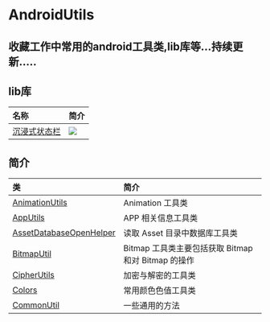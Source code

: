 # AndroidUtils
## 收藏工作中常用的android工具类,lib库等...持续更新.....<br>
lib库
-----------
| 名称 | 简介  | 
| :------------ |:---------------|
|[沉浸式状态栏][0]|![](https://github.com/H07000223/FlycoSystemBar/blob/master/art/5.0.gif)|  

简介
-----------
| 类 | 简介  | 
| :------------ |:---------------|
|[AnimationUtils][1]|Animation 工具类|
|[AppUtils][2]|APP 相关信息工具类|
|[AssetDatabaseOpenHelper][3]|读取 Asset 目录中数据库工具类|
|[BitmapUtil][4]|Bitmap 工具类主要包括获取 Bitmap 和对 Bitmap 的操作|
|[CipherUtils][5]|加密与解密的工具类|
|[Colors][6]|常用颜色色值工具类|
|[CommonUtil][7]|一些通用的方法|











[0]: https://github.com/H07000223/FlycoSystemBar
[1]: https://github.com/Blizzard-liu/AndroidUtils/blob/master/utils/src/main/java/com/example/utils/AnimationUtils.java
[2]: https://github.com/Blizzard-liu/AndroidUtils/blob/master/utils/src/main/java/com/example/utils/AppUtils.java
[3]: https://github.com/Blizzard-liu/AndroidUtils/blob/master/utils/src/main/java/com/example/utils/AssetDatabaseOpenHelper.java
[4]: https://github.com/Blizzard-liu/AndroidUtils/blob/master/utils/src/main/java/com/example/utils/BitmapUtil.java
[5]: https://github.com/Blizzard-liu/AndroidUtils/blob/master/utils/src/main/java/com/example/utils/CipherUtils.java
[6]: https://github.com/Blizzard-liu/AndroidUtils/blob/master/utils/src/main/java/com/example/utils/Colors.java
[7]: https://github.com/Blizzard-liu/AndroidUtils/blob/master/utils/src/main/java/com/example/utils/CommonUtil.java


